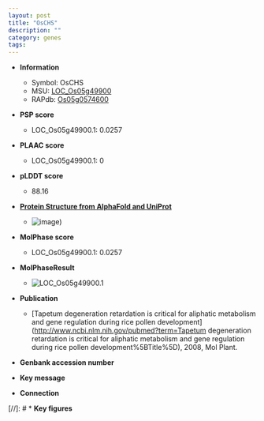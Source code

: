 ```yaml
---
layout: post
title: "OsCHS"
description: ""
category: genes
tags: 
---
```


* **Information**  
    + Symbol: OsCHS  
    + MSU: [LOC_Os05g49900](http://rice.plantbiology.msu.edu/cgi-bin/ORF_infopage.cgi?orf=LOC_Os05g49900)  
    + RAPdb: [Os05g0574600](http://rapdb.dna.affrc.go.jp/viewer/gbrowse_details/irgsp1?name=Os05g0574600)  

* **PSP score**  
    + LOC_Os05g49900.1: 0.0257 

* **PLAAC score**  
    + LOC_Os05g49900.1: 0 

* **pLDDT score**
    + 88.16

* **[Protein Structure from AlphaFold and UniProt](https://www.uniprot.org/uniprotkb/Q6F365/entry#structure)**
    + ![image](https://ricepsp.github.io/images/Q6/AF-Q6F365-F1.png))

* **MolPhase score**
    + LOC_Os05g49900.1: 0.0257

* **MolPhaseResult**
    + ![LOC_Os05g49900.1](https://ricepsp.github.io/pictures/LOC_Os05g/LOC_Os05g49900.1.png)

* **Publication**  
    + [Tapetum degeneration retardation is critical for aliphatic metabolism and gene regulation during rice pollen development](http://www.ncbi.nlm.nih.gov/pubmed?term=Tapetum degeneration retardation is critical for aliphatic metabolism and gene regulation during rice pollen development%5BTitle%5D), 2008, Mol Plant.

* **Genbank accession number**  

* **Key message**  

* **Connection**  

[//]: # * **Key figures**  


